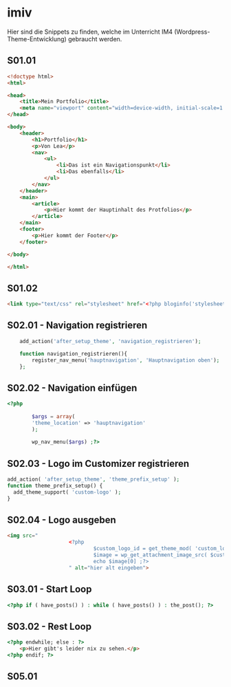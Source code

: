 # imiv
Hier sind die Snippets zu finden, welche im Unterricht IM4 (Wordpress-Theme-Entwicklung) gebraucht werden.

## S01.01
```html
<!doctype html>
<html>

<head>
    <title>Mein Portfolio</title>
    <meta name="viewport" content="width=device-width, initial-scale=1.0, minimum-scale=1.0,user-scalable=yes">
</head>

<body>
    <header>
        <h1>Portfolio</h1>
        <p>Von Lea</p>
        <nav>
            <ul>
                <li>Das ist ein Navigationspunkt</li>
                <li>Das ebenfalls</li>
            </ul>
        </nav>
    </header>
    <main>
        <article>
            <p>Hier kommt der Hauptinhalt des Protfolios</p>
        </article>
    </main>
    <footer>
        <p>Hier kommt der Footer</p>
    </footer>

</body>

</html>
```
## S01.02
```html
<link type="text/css" rel="stylesheet" href="<?php bloginfo('stylesheet_url') ;?>">
```
## S02.01 - Navigation registrieren
```PHP
    add_action('after_setup_theme', 'navigation_registrieren');

    function navigation_registrieren(){
        register_nav_menu('hauptnavigation', 'Hauptnavigation oben');
    };
```
## S02.02 - Navigation einfügen
```PHP
<?php 
            
        $args = array(
        'theme_location' => 'hauptnavigation'
        );
            
        wp_nav_menu($args) ;?>
```
## S02.03 - Logo im Customizer registrieren
```PHP
add_action( 'after_setup_theme', 'theme_prefix_setup' );
function theme_prefix_setup() {
  add_theme_support( 'custom-logo' );
}
```
## S02.04 - Logo ausgeben
```HTML
<img src="
                    <?php     
                            $custom_logo_id = get_theme_mod( 'custom_logo' );
                            $image = wp_get_attachment_image_src( $custom_logo_id , 'full' );
                            echo $image[0] ;?>
                    " alt="hier alt eingeben">
```
## S03.01 - Start Loop
```PHP
<?php if ( have_posts() ) : while ( have_posts() ) : the_post(); ?>
```
## S03.02 - Rest Loop
```HTML
<?php endwhile; else : ?>
    <p>Hier gibt's leider nix zu sehen.</p>
<?php endif; ?>
```
## S05.01
